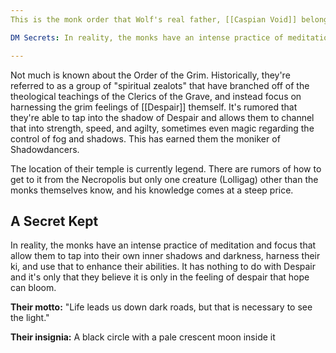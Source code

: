 ```yaml
---
This is the monk order that Wolf's real father, [[Caspian Void]] belonged to.

DM Secrets: In reality, the monks have an intense practice of meditation and focus that allow them to tap into their own inner shadows and darkness, harness their ki, and use that to enhance their abilities. It has nothing to do with Despair and it's only that they believe it is only in the feeling of despair that hope can bloom.

---
```


Not much is known about the Order of the Grim. Historically, they're referred to as a group of "spiritual zealots" that have branched off of the theological teachings of the Clerics of the Grave, and instead focus on harnessing the grim feelings of [[Despair]] themself. It's rumored that they're able to tap into the shadow of Despair and allows them to channel that into strength, speed, and agilty, sometimes even magic regarding the control of fog and shadows. This has earned them the moniker of Shadowdancers.

The location of their temple is currently legend. There are rumors of how to get to it from the Necropolis but only one creature (Lolligag) other than the monks themselves know, and his knowledge comes at a steep price.

## A Secret Kept

In reality, the monks have an intense practice of meditation and focus that allow them to tap into their own inner shadows and darkness, harness their ki, and use that to enhance their abilities. It has nothing to do with Despair and it's only that they believe it is only in the feeling of despair that hope can bloom.

**Their motto:** "Life leads us down dark roads, but that is necessary to see the light."

**Their insignia:** A black circle with a pale crescent moon inside it
